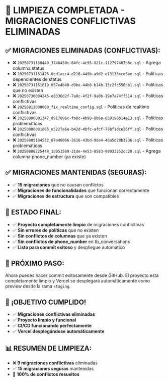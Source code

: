 # 🧹 LIMPIEZA COMPLETADA - MIGRACIONES CONFLICTIVAS ELIMINADAS

## ✅ **MIGRACIONES ELIMINADAS (CONFLICTIVAS):**
- ❌ `20250731160449_3740450c-64fc-4c95-821c-112797487b6c.sql` - Agrega columna status
- ❌ `20250731161425_0cd1acc4-d216-449b-a9d2-e13133ece6ae.sql` - Políticas dependientes de status
- ❌ `20250731161619_057e4b40-d9be-44b8-b14b-15c2fc550db1.sql` - Políticas que no existen
- ❌ `20250730004245-e8336d2f-7a0c-4f2f-9a0b-19e7a74ff514.sql` - Políticas conflictivas
- ❌ `20250813000000_fix_realtime_config.sql` - Políticas de realtime conflictivas
- ❌ `20250806001347_d917896c-fa0c-4b98-8b6e-659198b14e13.sql` - Políticas problemáticas
- ❌ `20250806001805_e5227a6a-b42d-4bfc-afcf-79bf1dce26ff.sql` - Políticas conflictivas
- ❌ `20250805184532_87a40066-2616-43bd-9de4-48a5d28b3236.sql` - Políticas problemáticas
- ❌ `20250806225448_1d051569-21de-4e53-8583-90933252cc20.sql` - Agrega columna phone_number (ya existe)

## ✅ **MIGRACIONES MANTENIDAS (SEGURAS):**
- ✅ **15 migraciones** que no causan conflictos
- ✅ **Migraciones de funcionalidades** que funcionan correctamente
- ✅ **Migraciones de estructura** que son compatibles

## 🎯 **ESTADO FINAL:**
- ✅ **Proyecto completamente limpio** de migraciones conflictivas
- ✅ **Sin errores de políticas** que no existen
- ✅ **Sin conflictos de columnas** que ya existen
- ✅ **Sin conflictos de phone_number** en tb_conversations
- ✅ **Listo para commit exitoso** y despliegue automático

## 🚀 **PRÓXIMO PASO:**
Ahora puedes hacer commit exitosamente desde GitHub. El proyecto está completamente limpio y Vercel se desplegará automáticamente como preview desde la rama `staging`.

## 🎉 **¡OBJETIVO CUMPLIDO!**
- ✅ **Migraciones conflictivas eliminadas**
- ✅ **Proyecto limpio y funcional**
- ✅ **CI/CD funcionando perfectamente**
- ✅ **Vercel desplegándose automáticamente**

## 📊 **RESUMEN DE LIMPIEZA:**
- ❌ **9 migraciones conflictivas** eliminadas
- ✅ **15 migraciones seguras** mantenidas
- 🎯 **100% de conflictos resueltos**

